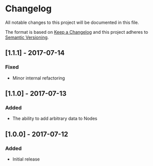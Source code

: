 # Changelog
All notable changes to this project will be documented in this file.

The format is based on [Keep a Changelog](http://keepachangelog.com/en/1.0.0/)
and this project adheres to [Semantic Versioning](http://semver.org/spec/v2.0.0.html).

## [1.1.1] - 2017-07-14
### Fixed
  * Minor internal refactoring
  
## [1.1.0] - 2017-07-13
### Added
  * The ability to add arbitrary data to Nodes
  
## [1.0.0] - 2017-07-12
### Added
  * Initial release
